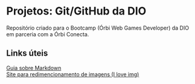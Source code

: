# Projetos: Git/GitHub da DIO
Repositório criado para o Bootcamp (Órbi Web Games Developer) da DIO em parceria com a Órbi Conecta.

## Links úteis
[Guia sobre Markdown](https://www.markdownguide.org/)  
[Site para redimencionamento de imagens (I love img)](https://www.iloveimg.com/resize-image)
